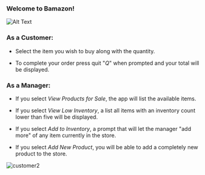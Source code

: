 ### Welcome to Bamazon!

![Alt Text](https://media.giphy.com/media/vFKqnCdLPNOKc/giphy.gif)


### As a Customer:

  * Select the item you wish to buy along with the quantity.
  
  * To complete your order press quit "*Q*" when prompted and your total will be displayed.


### As a Manager:
  * If you select *View Products for Sale*, the app will list the available items.

  * If you select *View Low Inventory*, a list all items with an inventory count lower than five will be displayed.

  * If you select *Add to Inventory*, a prompt that will let the manager "add more" of any item currently in the store.

  * If you select *Add New Product*, you will be able to add a completely new product to the store.
  
  
  
![customer2](https://user-images.githubusercontent.com/38230161/43622678-4c62511a-9692-11e8-89cf-1b7c86f915ab.gif)
